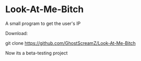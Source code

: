 # Look-At-Me-Bitch
A small program to get the user's IP

Download:

git clone https://github.com/GhostScreamZ/Look-At-Me-Bitch

Now its a beta-testing project
